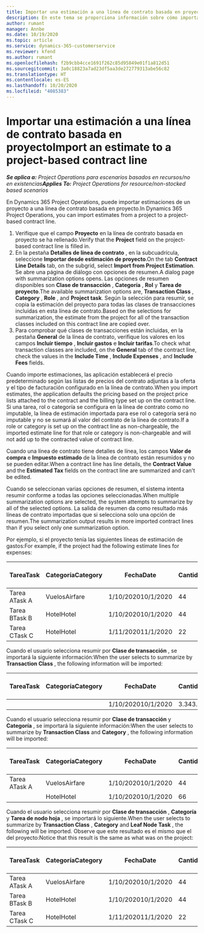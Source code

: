```yaml
---
title: Importar una estimación a una línea de contrato basada en proyecto
description: En este tema se proporciona información sobre cómo importar estimaciones de un proyecto a una línea de contrato.
author: rumant
manager: Annbe
ms.date: 10/19/2020
ms.topic: article
ms.service: dynamics-365-customerservice
ms.reviewer: kfend
ms.author: rumant
ms.openlocfilehash: f2b9cbb4cce1691f262c85d95849e01f1a812d51
ms.sourcegitcommit: 3a0c18823a7ad23df5aa3de272779313abe56c82
ms.translationtype: HT
ms.contentlocale: es-ES
ms.lasthandoff: 10/20/2020
ms.locfileid: "4085383"
---
```

# <a name="import-an-estimate-to-a-project-based-contract-line"></a><span data-ttu-id="1032a-103">Importar una estimación a una línea de contrato basada en proyecto</span><span class="sxs-lookup"><span data-stu-id="1032a-103">Import an estimate to a project-based contract line</span></span>

<span data-ttu-id="1032a-104">_**Se aplica a:** Project Operations para escenarios basados en recursos/no en existencias_</span><span class="sxs-lookup"><span data-stu-id="1032a-104">_**Applies To:** Project Operations for resource/non-stocked based scenarios_</span></span>

<span data-ttu-id="1032a-105">En Dynamics 365 Project Operations, puede importar estimaciones de un proyecto a una línea de contrato basada en proyecto.</span><span class="sxs-lookup"><span data-stu-id="1032a-105">In Dynamics 365 Project Operations, you can import estimates from a project to a project-based contract line.</span></span>

1. <span data-ttu-id="1032a-106">Verifique que el campo **Proyecto** en la línea de contrato basada en proyecto se ha rellenado.</span><span class="sxs-lookup"><span data-stu-id="1032a-106">Verify that the **Project** field on the project-based contract line is filled in.</span></span>
2. <span data-ttu-id="1032a-107">En la pestaña **Detalles de línea de contrato** , en la subcuadrícula, seleccione **Importar desde estimación de proyecto**.</span><span class="sxs-lookup"><span data-stu-id="1032a-107">On the tab **Contract Line Details** tab, on the subgrid, select **Import from Project Estimation**.</span></span> <span data-ttu-id="1032a-108">Se abre una página de diálogo con opciones de resumen.</span><span class="sxs-lookup"><span data-stu-id="1032a-108">A dialog page with summarization options opens.</span></span> <span data-ttu-id="1032a-109">Las opciones de resumen disponibles son **Clase de transacción** , **Categoría** , **Rol** y **Tarea de proyecto**.</span><span class="sxs-lookup"><span data-stu-id="1032a-109">The available summarization options are, **Transaction Class** , **Category** , **Role** , and **Project task**.</span></span> <span data-ttu-id="1032a-110">Según la selección para resumir, se copia la estimación del proyecto para todas las clases de transacciones incluidas en esta línea de contrato.</span><span class="sxs-lookup"><span data-stu-id="1032a-110">Based on the selections for summarization, the estimate from the project for all of the transaction classes included on this contract line are copied over.</span></span> 
3. <span data-ttu-id="1032a-111">Para comprobar qué clases de transacciones están incluidas, en la pestaña **General** de la línea de contrato, verifique los valores en los campos **Incluir tiempo** , **Incluir gastos** e **Incluir tarifas**.</span><span class="sxs-lookup"><span data-stu-id="1032a-111">To check what transaction classes are included, on the **General** tab of the contract line, check the values in the **Include Time** , **Include Expenses** , and **Include Fees** fields.</span></span>

<span data-ttu-id="1032a-112">Cuando importe estimaciones, las aplicación establecerá el precio predeterminado según las listas de precios del contrato adjuntas a la oferta y el tipo de facturación configurado en la línea de contrato.</span><span class="sxs-lookup"><span data-stu-id="1032a-112">When you import estimates, the application defaults the pricing based on the project price lists attached to the contract and the billing type set up on the contract line.</span></span> <span data-ttu-id="1032a-113">Si una tarea, rol o categoría se configura en la línea de contrato como no imputable, la línea de estimación importada para ese rol o categoría será no imputable y no se sumará al valor del contrato de la línea de contrato.</span><span class="sxs-lookup"><span data-stu-id="1032a-113">If a role or category is set up on the contract line as non-chargeable, the imported estimate line for that role or category is non-chargeable and will not add up to the contracted value of contract line.</span></span>

<span data-ttu-id="1032a-114">Cuando una línea de contrato tiene detalles de línea, los campos **Valor de compra** e **Impuesto estimado** de la línea de contrato están resumidos y no se pueden editar.</span><span class="sxs-lookup"><span data-stu-id="1032a-114">When a contract line has line details, the **Contract Value** and the **Estimated Tax** fields on the contract line are summarized and can't be edited.</span></span>

<span data-ttu-id="1032a-115">Cuando se seleccionan varias opciones de resumen, el sistema intenta resumir conforme a todas las opciones seleccionadas.</span><span class="sxs-lookup"><span data-stu-id="1032a-115">When multiple summarization options are selected, the system attempts to summarize by all of the selected options.</span></span> <span data-ttu-id="1032a-116">La salida de resumen da como resultado más líneas de contrato importadas que si selecciona solo una opción de resumen.</span><span class="sxs-lookup"><span data-stu-id="1032a-116">The summarization output results in more imported contract lines than if you select only one summarization option.</span></span>

<span data-ttu-id="1032a-117">Por ejemplo, si el proyecto tenía las siguientes líneas de estimación de gastos:</span><span class="sxs-lookup"><span data-stu-id="1032a-117">For example, if the project had the following estimate lines for expenses:</span></span>

| <span data-ttu-id="1032a-118">Tarea</span><span class="sxs-lookup"><span data-stu-id="1032a-118">Task</span></span> | <span data-ttu-id="1032a-119">Categoría</span><span class="sxs-lookup"><span data-stu-id="1032a-119">Category</span></span> | <span data-ttu-id="1032a-120">Fecha</span><span class="sxs-lookup"><span data-stu-id="1032a-120">Date</span></span> | <span data-ttu-id="1032a-121">Cantidad</span><span class="sxs-lookup"><span data-stu-id="1032a-121">Quantity</span></span> | <span data-ttu-id="1032a-122">Precio unitario</span><span class="sxs-lookup"><span data-stu-id="1032a-122">Unit price</span></span> | <span data-ttu-id="1032a-123">Importe</span><span class="sxs-lookup"><span data-stu-id="1032a-123">Amount</span></span> |
| --- | --- | --- | --- | --- | --- |
| <span data-ttu-id="1032a-124">Tarea A</span><span class="sxs-lookup"><span data-stu-id="1032a-124">Task A</span></span> | <span data-ttu-id="1032a-125">Vuelos</span><span class="sxs-lookup"><span data-stu-id="1032a-125">Airfare</span></span> | <span data-ttu-id="1032a-126">1/10/2020</span><span class="sxs-lookup"><span data-stu-id="1032a-126">10/1/2020</span></span> | <span data-ttu-id="1032a-127">4</span><span class="sxs-lookup"><span data-stu-id="1032a-127">4</span></span> | <span data-ttu-id="1032a-128">400</span><span class="sxs-lookup"><span data-stu-id="1032a-128">400</span></span> | <span data-ttu-id="1032a-129">1600</span><span class="sxs-lookup"><span data-stu-id="1032a-129">1600</span></span> |
| <span data-ttu-id="1032a-130">Tarea B</span><span class="sxs-lookup"><span data-stu-id="1032a-130">Task B</span></span> | <span data-ttu-id="1032a-131">Hotel</span><span class="sxs-lookup"><span data-stu-id="1032a-131">Hotel</span></span> | <span data-ttu-id="1032a-132">1/10/2020</span><span class="sxs-lookup"><span data-stu-id="1032a-132">10/1/2020</span></span> | <span data-ttu-id="1032a-133">4</span><span class="sxs-lookup"><span data-stu-id="1032a-133">4</span></span> | <span data-ttu-id="1032a-134">200</span><span class="sxs-lookup"><span data-stu-id="1032a-134">200</span></span> | <span data-ttu-id="1032a-135">800</span><span class="sxs-lookup"><span data-stu-id="1032a-135">800</span></span> |
| <span data-ttu-id="1032a-136">Tarea C</span><span class="sxs-lookup"><span data-stu-id="1032a-136">Task C</span></span> | <span data-ttu-id="1032a-137">Hotel</span><span class="sxs-lookup"><span data-stu-id="1032a-137">Hotel</span></span> | <span data-ttu-id="1032a-138">1/11/2020</span><span class="sxs-lookup"><span data-stu-id="1032a-138">11/1/2020</span></span> | <span data-ttu-id="1032a-139">2</span><span class="sxs-lookup"><span data-stu-id="1032a-139">2</span></span> | <span data-ttu-id="1032a-140">200</span><span class="sxs-lookup"><span data-stu-id="1032a-140">200</span></span> | <span data-ttu-id="1032a-141">400</span><span class="sxs-lookup"><span data-stu-id="1032a-141">400</span></span> |

<span data-ttu-id="1032a-142">Cuando el usuario selecciona resumir por **Clase de transacción** , se importará la siguiente información:</span><span class="sxs-lookup"><span data-stu-id="1032a-142">When the user selects to summarize by **Transaction Class** , the following information will be imported:</span></span>

| <span data-ttu-id="1032a-143">Tarea</span><span class="sxs-lookup"><span data-stu-id="1032a-143">Task</span></span> | <span data-ttu-id="1032a-144">Categoría</span><span class="sxs-lookup"><span data-stu-id="1032a-144">Category</span></span> | <span data-ttu-id="1032a-145">Fecha</span><span class="sxs-lookup"><span data-stu-id="1032a-145">Date</span></span> | <span data-ttu-id="1032a-146">Cantidad</span><span class="sxs-lookup"><span data-stu-id="1032a-146">Quantity</span></span> | <span data-ttu-id="1032a-147">Precio unitario</span><span class="sxs-lookup"><span data-stu-id="1032a-147">Unit price</span></span> | <span data-ttu-id="1032a-148">Importe</span><span class="sxs-lookup"><span data-stu-id="1032a-148">Amount</span></span> |
| --- | --- | --- | --- | --- | --- |
| &nbsp;  | &nbsp;  | <span data-ttu-id="1032a-149">1/10/2020</span><span class="sxs-lookup"><span data-stu-id="1032a-149">10/1/2020</span></span> | <span data-ttu-id="1032a-150">3.34</span><span class="sxs-lookup"><span data-stu-id="1032a-150">3.34</span></span> | <span data-ttu-id="1032a-151">840</span><span class="sxs-lookup"><span data-stu-id="1032a-151">840</span></span> | <span data-ttu-id="1032a-152">2800</span><span class="sxs-lookup"><span data-stu-id="1032a-152">2800</span></span> |

<span data-ttu-id="1032a-153">Cuando el usuario selecciona resumir por **Clase de transacción** y **Categoría** , se importará la siguiente información:</span><span class="sxs-lookup"><span data-stu-id="1032a-153">When the user selects to summarize by **Transaction Class** and **Category** , the following information will be imported:</span></span>

| <span data-ttu-id="1032a-154">Tarea</span><span class="sxs-lookup"><span data-stu-id="1032a-154">Task</span></span> | <span data-ttu-id="1032a-155">Categoría</span><span class="sxs-lookup"><span data-stu-id="1032a-155">Category</span></span> | <span data-ttu-id="1032a-156">Fecha</span><span class="sxs-lookup"><span data-stu-id="1032a-156">Date</span></span> | <span data-ttu-id="1032a-157">Cantidad</span><span class="sxs-lookup"><span data-stu-id="1032a-157">Quantity</span></span> | <span data-ttu-id="1032a-158">Precio unitario</span><span class="sxs-lookup"><span data-stu-id="1032a-158">Unit price</span></span> | <span data-ttu-id="1032a-159">Importe</span><span class="sxs-lookup"><span data-stu-id="1032a-159">Amount</span></span> |
| --- | --- | --- | --- | --- | --- |
| <span data-ttu-id="1032a-160">Tarea A</span><span class="sxs-lookup"><span data-stu-id="1032a-160">Task A</span></span> | <span data-ttu-id="1032a-161">Vuelos</span><span class="sxs-lookup"><span data-stu-id="1032a-161">Airfare</span></span> | <span data-ttu-id="1032a-162">1/10/2020</span><span class="sxs-lookup"><span data-stu-id="1032a-162">10/1/2020</span></span> | <span data-ttu-id="1032a-163">4</span><span class="sxs-lookup"><span data-stu-id="1032a-163">4</span></span> | <span data-ttu-id="1032a-164">400</span><span class="sxs-lookup"><span data-stu-id="1032a-164">400</span></span> | <span data-ttu-id="1032a-165">1600</span><span class="sxs-lookup"><span data-stu-id="1032a-165">1600</span></span> |
| &nbsp;  | <span data-ttu-id="1032a-166">Hotel</span><span class="sxs-lookup"><span data-stu-id="1032a-166">Hotel</span></span> | <span data-ttu-id="1032a-167">1/10/2020</span><span class="sxs-lookup"><span data-stu-id="1032a-167">10/1/2020</span></span> | <span data-ttu-id="1032a-168">6</span><span class="sxs-lookup"><span data-stu-id="1032a-168">6</span></span> | <span data-ttu-id="1032a-169">200</span><span class="sxs-lookup"><span data-stu-id="1032a-169">200</span></span> | <span data-ttu-id="1032a-170">1200</span><span class="sxs-lookup"><span data-stu-id="1032a-170">1200</span></span> |

<span data-ttu-id="1032a-171">Cuando el usuario selecciona resumir por **Clase de transacción** , **Categoría** y **Tarea de nodo hoja** , se importará lo siguiente.</span><span class="sxs-lookup"><span data-stu-id="1032a-171">When the user selects to summarize by **Transaction Class** , **Category** and **Leaf Node Task** , the following will be imported.</span></span> <span data-ttu-id="1032a-172">Observe que este resultado es el mismo que el del proyecto:</span><span class="sxs-lookup"><span data-stu-id="1032a-172">Notice that this result is the same as what was on the project:</span></span>

| <span data-ttu-id="1032a-173">Tarea</span><span class="sxs-lookup"><span data-stu-id="1032a-173">Task</span></span> | <span data-ttu-id="1032a-174">Categoría</span><span class="sxs-lookup"><span data-stu-id="1032a-174">Category</span></span> | <span data-ttu-id="1032a-175">Fecha</span><span class="sxs-lookup"><span data-stu-id="1032a-175">Date</span></span> | <span data-ttu-id="1032a-176">Cantidad</span><span class="sxs-lookup"><span data-stu-id="1032a-176">Quantity</span></span> | <span data-ttu-id="1032a-177">Precio unitario</span><span class="sxs-lookup"><span data-stu-id="1032a-177">Unit price</span></span> | <span data-ttu-id="1032a-178">Importe</span><span class="sxs-lookup"><span data-stu-id="1032a-178">Amount</span></span> |
| --- | --- | --- | --- | --- | --- |
| <span data-ttu-id="1032a-179">Tarea A</span><span class="sxs-lookup"><span data-stu-id="1032a-179">Task A</span></span> | <span data-ttu-id="1032a-180">Vuelos</span><span class="sxs-lookup"><span data-stu-id="1032a-180">Airfare</span></span> | <span data-ttu-id="1032a-181">1/10/2020</span><span class="sxs-lookup"><span data-stu-id="1032a-181">10/1/2020</span></span> | <span data-ttu-id="1032a-182">4</span><span class="sxs-lookup"><span data-stu-id="1032a-182">4</span></span> | <span data-ttu-id="1032a-183">400</span><span class="sxs-lookup"><span data-stu-id="1032a-183">400</span></span> | <span data-ttu-id="1032a-184">1600</span><span class="sxs-lookup"><span data-stu-id="1032a-184">1600</span></span> |
| <span data-ttu-id="1032a-185">Tarea B</span><span class="sxs-lookup"><span data-stu-id="1032a-185">Task B</span></span> | <span data-ttu-id="1032a-186">Hotel</span><span class="sxs-lookup"><span data-stu-id="1032a-186">Hotel</span></span> | <span data-ttu-id="1032a-187">1/10/2020</span><span class="sxs-lookup"><span data-stu-id="1032a-187">10/1/2020</span></span> | <span data-ttu-id="1032a-188">4</span><span class="sxs-lookup"><span data-stu-id="1032a-188">4</span></span> | <span data-ttu-id="1032a-189">200</span><span class="sxs-lookup"><span data-stu-id="1032a-189">200</span></span> | <span data-ttu-id="1032a-190">800</span><span class="sxs-lookup"><span data-stu-id="1032a-190">800</span></span> |
| <span data-ttu-id="1032a-191">Tarea C</span><span class="sxs-lookup"><span data-stu-id="1032a-191">Task C</span></span> | <span data-ttu-id="1032a-192">Hotel</span><span class="sxs-lookup"><span data-stu-id="1032a-192">Hotel</span></span> | <span data-ttu-id="1032a-193">1/11/2020</span><span class="sxs-lookup"><span data-stu-id="1032a-193">11/1/2020</span></span> | <span data-ttu-id="1032a-194">2</span><span class="sxs-lookup"><span data-stu-id="1032a-194">2</span></span> | <span data-ttu-id="1032a-195">200</span><span class="sxs-lookup"><span data-stu-id="1032a-195">200</span></span> | <span data-ttu-id="1032a-196">400</span><span class="sxs-lookup"><span data-stu-id="1032a-196">400</span></span> |
